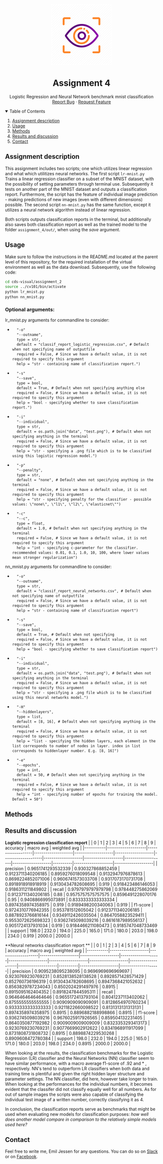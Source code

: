 <!-- PROJECT LOGO -->
<br />
<p align="center">
  <a href="https://github.com/emiltj/cds-visual-exam">
    <img src="../README_images/vis_logo.png" alt="Logo" width="200" height="200">
  </a>
  <h1 align="center">Assignment 4</h1>
  
  <p align="center">
    Logistic Regression and Neural Network benchmark mnist classification
    <br />
    <a href="https://github.com/emiltj/cds-visual-exam/issues">Report Bug</a>
    ·
    <a href="https://github.com/emiltj/cds-visual-exam/issues">Request Feature</a>
  </p>
</p>

<!-- TABLE OF CONTENTS -->
<details open="open">
  <summary>Table of Contents</summary>
  <ol>
    <li><a href="#assignment-description">Assignment description</a></li>
    <li><a href="#usage">Usage</a></li>
    <li><a href="#methods">Methods</a></li>
    <li><a href="#results-and-discussion">Results and discussion</a></li>
    <li><a href="#contact">Contact</a></li>
  </ol>
</details>

<!-- ASSIGNMENT DESCRIPTION -->
## Assignment description


This assignment includes two scripts; one which utilizes linear regression and what which utilitizes neural networks.
The first script ```lr-mnist.py``` Trains a linear regression classifier on a subset of the MNIST dataset, with the possibility of setting parameters through terminal use. Subsequently it tests on another part of the MNIST dataset and outputs a classification report. Furthermore, the script has the feature of individual image prediction - making predictions of new images (even with different dimensions) possible. The second script ```nn-mnist.py``` has the same function, except it utilizes a neural network algorithm instead of linear regression.

Both scripts outputs classification reports in the terminal, but additionally also saves both classification report as well as the trained model to the folder ```assignment_4/out/```, when using the _save_ argument.

<!-- USAGE -->
## Usage

Make sure to follow the instructions in the README.md located at the parent level of this repository, for the required installation of the virtual environment as well as the data download.
Subsequently, use the following code:

```bash
cd cds-visual/assignment_2
source ../cv101/bin/activate
python lr_mnist.py
python nn_mnist.py
```

### Optional arguments:

lr_mnist.py arguments for commandline to consider:
-       "-o"
        "--outname",
        type = str,
        default = "classif_report_logistic_regression.csv", # Default when not specifying name of outputfile
        required = False, # Since we have a default value, it is not required to specify this argument
        help = "str - containing name of classification report.")
-       "-s"
        "--save", 
        type = bool,
        default = True, # Default when not specifying anything else
        required = False, # Since we have a default value, it is not required to specify this argument
        help = "bool - specifying whether to save classification report.")
-       "-i"
        "--individual", 
        type = str,
        default = os.path.join("data", "test.png"), # Default when not specifying anything in the terminal
        required = False, # Since we have a default value, it is not required to specify this argument
        help = "str - specifying a .png file which is to be classified using this logistic regression model.")
-       "-p"
        "--penalty", 
        type = str,
        default = "none", # Default when not specifying anything in the terminal
        required = False, # Since we have a default value, it is not required to specify this argument
        help = "str - specifying penalty for the classifier - possible values: \"none\", \"l1\", \"l2\", \"elasticnet\"")
-       "-c"
        "--c", 
        type = float,
        default = 1.0, # Default when not specifying anything in the terminal
        required = False, # Since we have a default value, it is not required to specify this argument
        help = "int - specifying c-parameter for the classifier. recommended values: 0.01, 0.1, 1.0, 10, 100, where lower values mean stronger regularization")

nn_mnist.py arguments for commandline to consider:
-       "-o"
        "--outname", 
        type = str,
        default = "classif_report_neural_networks.csv", # Default when not specifying name of outputfile
        required = False, # Since we have a default value, it is not required to specify this argument
        help = "str - containing name of classification report")
-       "-s"
        "--save", 
        type = bool,
        default = True, # Default when not specifying 
        required = False, # Since we have a default value, it is not required to specify this argument
        help = "bool - specifying whether to save classification report")
-       "-i"
        "--individual", 
        type = str,
        default = os.path.join("data", "test.png"), # Default when not specifying anything in the terminal
        required = False, # Since we have a default value, it is not required to specify this argument
        help = "str - specifying a .png file which is to be classified using this neural networks model.")
-       "-H"
        "--hiddenlayers", 
        type = list,
        default = [8, 16], # Default when not specifying anything in the terminal
        required = False, # Since we have a default value, it is not required to specify this argument
        help = "list - specifying the hidden layers, each element in the list corresponds to number of nodes in layer. index in list corresponds to hiddenlayer number. E.g. [8, 16]")
-       "-e"
        "--epochs", 
        type = int,
        default = 50, # Default when not specifying anything in the terminal
        required = False, # Since we have a default value, it is not required to specify this argument
        help = "int - specifying number of epochs for training the model. Default = 50")


<!-- METHODS -->
## Methods

<!-- RESULTS AND DISCUSSION -->
## Results and discussion

**Logistic regression classification report**
|           | 0                  | 1                 | 2                  | 3                  | 4                  | 5                  | 6                  | 7                  | 8                  | 9                  | accuracy | macro avg          | weighted avg       | 
|-----------|--------------------|-------------------|--------------------|--------------------|--------------------|--------------------|--------------------|--------------------|--------------------|--------------------|----------|--------------------|--------------------| 
| precision | 0.9651741293532339 | 0.930327868852459 | 0.9123711340206185 | 0.8959276018099548 | 0.9132947976878613 | 0.8698224852071006 | 0.9606741573033708 | 0.9317073170731708 | 0.8918918918918919 | 0.9130434782608695 | 0.919    | 0.918423486146053  | 0.9186311211849802 | 
| recall    | 0.9797979797979798 | 0.978448275862069 | 0.9123711340206185 | 0.88               | 0.9575757575757575 | 0.8596491228070176 | 0.95               | 0.9408866995073891 | 0.8333333333333334 | 0.8974358974358975 | 0.919    | 0.9189498200340063 | 0.919              | 
| f1-score  | 0.9724310776942355 | 0.953781512605042 | 0.9123711340206185 | 0.8878923766816144 | 0.9349112426035504 | 0.8647058823529411 | 0.9553072625698323 | 0.9362745098039216 | 0.8616187989556137 | 0.9051724137931034 | 0.919    | 0.9184466211080473 | 0.9185747048733469 | 
| support   | 198.0              | 232.0             | 194.0              | 225.0              | 165.0              | 171.0              | 180.0              | 203.0              | 198.0              | 234.0              | 0.919    | 2000.0             | 2000.0             | 

**Neural networks classification report **
|           | 0                  | 1                  | 2                  | 3                  | 4                  | 5                  | 6                  | 7                  | 8                  | 9                  | accuracy | macro avg          | weighted avg       | 
|-----------|--------------------|--------------------|--------------------|--------------------|--------------------|--------------------|--------------------|--------------------|--------------------|--------------------|----------|--------------------|--------------------| 
| precision | 0.9095238095238095 | 0.9696969696969697 | 0.9230769230769231 | 0.8528138528138528 | 0.8928571428571429 | 0.852760736196319  | 0.9130434782608695 | 0.8947368421052632 | 0.8563829787234043 | 0.8502024291497976 | 0.8915   | 0.8915095162404352 | 0.8918247844595311 | 
| recall    | 0.9646464646464646 | 0.9655172413793104 | 0.8041237113402062 | 0.8755555555555555 | 0.9090909090909091 | 0.8128654970760234 | 0.9333333333333333 | 0.9211822660098522 | 0.8131313131313131 | 0.8974358974358975 | 0.8915   | 0.8896882188998866 | 0.8915             | 
| f1-score  | 0.9362745098039216 | 0.9676025917926565 | 0.859504132231405  | 0.8640350877192982 | 0.9009009009009009 | 0.8323353293413173 | 0.9230769230769231 | 0.9077669902912622 | 0.8341968911917099 | 0.8731808731808732 | 0.8915   | 0.8898874229530268 | 0.8909608472780384 | 
| support   | 198.0              | 232.0              | 194.0              | 225.0              | 165.0              | 171.0              | 180.0              | 203.0              | 198.0              | 234.0              | 0.8915   | 2000.0             | 2000.0             | 


When looking at the results, the classification benchmarks for the Logistic Regression (LR) classifier and the Neural Networks (NN) classifier seem to have similar performance, with a macro average f1-score of .92 and * , respectively. NN's tend to outperform LR classifiers when both data and training time is plentiful and given the right hidden layer structure and parameter settings. The NN classifier, did here, however take longer to train.
When looking at the performances for the individual numbers, it becomes evident that the classifer did not classify equally well for all numbers.
As for out of sample images the scripts were also capable of classifying the individual test image of a written number, correctly classifying it as 4.

In conclusion, the classification reports serve as benchmarks that might be used when evaluating new models for classification purposes: _how well does another model compare in comparison to the relatively simple models used here?_


<!-- CONTACT -->
## Contact

Feel free to write me, Emil Jessen for any questions.
You can do so on [Slack](https://app.slack.com/client/T01908QBS9X/D01A1LFRDE0) or on [Facebook](https://www.facebook.com/emil.t.jessen/).
